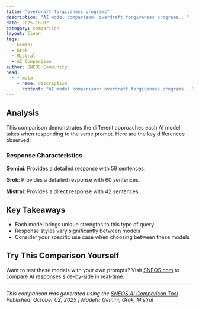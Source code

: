 ```yaml
---
title: "overdraft forgiveness programs"
description: "AI model comparison: overdraft forgiveness programs..."
date: 2025-10-02
category: comparison
layout: Clean
tags:
  - Gemini
  - Grok
  - Mistral
  - AI Comparison
author: SNEOS Community
head:
  - - meta
    - name: description
      content: "AI model comparison: overdraft forgiveness programs..."
---
```


<ChatComparison
  title="overdraft forgiveness programs"
  prompt="overdraft forgiveness programs"
  :responses='{"Gemini": "Overdraft forgiveness programs, also known as overdraft protection or overdraft privilege programs, are offered by some banks and credit unions as a way to cover transactions when your account balance dips below zero. They\u0027re designed to prevent declined transactions and the embarrassment and inconvenience that can come with them. However, they come with their own set of pros and cons, and it\u0027s crucial to understand how they work before relying on them.\n\nHere\u0027s a breakdown of what you need to know about overdraft forgiveness programs:\n\n**How They Work (Generally):**\n\n* **Default Enrollment (Opt-In/Opt-Out):** Historically, many banks automatically enrolled customers in overdraft programs. However, regulations now require **opt-in** for overdraft coverage on **ATM and debit card transactions**. This means you must *actively* choose to enroll in the program for it to cover those specific types of transactions. Banks can still offer \u0022standard\u0022 overdraft coverage for checks and recurring electronic payments without requiring your opt-in.\n* **Covering the Transaction:** When you attempt to make a transaction (check, debit card, ACH transfer, etc.) and you don\u0027t have enough funds in your account, the bank will \u0022cover\u0022 the transaction. This means they\u0027ll pay it, even though you\u0027re overdrawn.\n* **Overdraft Fee:** The key catch is that the bank charges a fee for each overdraft transaction they cover. These fees can range significantly but often hover around $30-$40 per transaction.\n* **Repayment:** You are expected to repay the overdrawn amount *and* the overdraft fee, usually within a specified timeframe (e.g., within a few days or weeks). If you don\u0027t repay it, the bank may charge additional fees, suspend your account privileges, or even close your account and report it to credit bureaus.\n* **Order of Transactions:** Banks can sometimes process transactions in a way that maximizes overdraft fees. For example, they might process the largest transactions first, which could lead to more smaller transactions being overdrawn. (This is a controversial practice and under scrutiny by regulators).\n\n**Types of Overdraft Coverage:**\n\n* **Overdraft Privilege/Standard Overdraft:** This is the traditional type where the bank uses its discretion to cover your overdrafts, up to a certain limit. It relies on the bank\u0027s decision to pay or not pay, and you incur a fee for each paid transaction.\n* **Overdraft Protection Link to Another Account:** This involves linking your checking account to another account you have at the same bank (e.g., savings account, credit card, or line of credit). When you overdraw your checking account, funds are automatically transferred from the linked account to cover the overdraft. There may be a transfer fee, but it\u0027s often lower than a standard overdraft fee. If you\u0027re using a credit card or line of credit, you\u0027ll also be subject to interest charges on the transferred amount.\n* **Overdraft Line of Credit:** This is a dedicated line of credit specifically for overdraft protection. It works similarly to a regular line of credit, with interest charges on the amount borrowed. Interest rates can be high.\n\n**Pros of Overdraft Forgiveness Programs:**\n\n* **Preventing Declined Transactions:** Avoid the embarrassment and inconvenience of having a transaction declined, especially for essential payments.\n* **Flexibility:** Provides a cushion for unexpected expenses or mistakes in budgeting.\n* **Peace of Mind:** Offers some assurance that important payments will go through, even if you\u0027re temporarily short on funds.\n\n**Cons of Overdraft Forgiveness Programs:**\n\n* **High Fees:** Overdraft fees are notoriously expensive and can quickly add up, turning a small overdraft into a costly problem.\n* **Encourages Poor Financial Habits:** Reliance on overdraft coverage can mask underlying financial issues and discourage responsible budgeting.\n* **Potential for Debt:** If you don\u0027t repay the overdraft promptly, you can fall into debt and face additional fees and interest charges.\n* **Misleading Marketing:** The term \u0022forgiveness\u0022 is somewhat misleading because you\u0027re not really being forgiven; you\u0027re paying a hefty fee for the privilege of overdrawing your account.\n* **Variable Coverage:** With \u0022overdraft privilege,\u0022 there\u0027s no guarantee that the bank will cover your overdraft every time. They can refuse to pay, resulting in a declined transaction and potentially a non-sufficient funds (NSF) fee.\n\n**Alternatives to Overdraft Forgiveness:**\n\n* **Balance Alerts:** Set up alerts to notify you when your balance is low, giving you time to transfer funds or adjust spending.\n* **Budgeting and Tracking Expenses:** Develop a budget and track your spending to stay on top of your finances and avoid overdrawing your account in the first place.\n* **Linking Accounts (Savings/Credit Card):** Link your checking account to a savings account or credit card for automatic transfers in case of an overdraft. This is usually cheaper than standard overdraft fees.\n* **Negotiate with the Bank:** If you occasionally incur overdraft fees, try contacting the bank and asking them to waive the fee, especially if you have a good banking history.\n* **Consider a Different Bank/Credit Union:** Shop around for banks or credit unions that offer better overdraft policies, lower fees, or even no-fee overdraft protection options. Some fintech companies offer accounts designed to prevent overdrafts altogether.\n* **Build an Emergency Fund:** Having a small emergency fund can help you cover unexpected expenses without resorting to overdraft protection.\n\n**Important Considerations:**\n\n* **Read the Fine Print:** Carefully review the terms and conditions of any overdraft program before enrolling. Pay attention to the fees, limits, repayment periods, and how the bank processes transactions.\n* **Monitor Your Account:** Regularly monitor your account balance and transactions to catch any errors or unexpected charges that could lead to an overdraft.\n* **Don\u0027t Rely on It:** Overdraft protection should be considered a last resort, not a regular banking practice. Focus on managing your finances effectively to avoid overdrawing your account in the first place.\n* **Opt-Out if Needed:** If you\u0027re not benefiting from an overdraft program or find yourself accumulating excessive fees, consider opting out. You can usually do this by contacting your bank or credit union.\n\n**Regulatory Scrutiny:**\n\nOverdraft fees have come under increased scrutiny from regulators like the Consumer Financial Protection Bureau (CFPB). The CFPB is actively working to reduce excessive fees and promote more transparent and consumer-friendly banking practices. Expect to see continued changes and reforms in this area.\n\nIn conclusion, overdraft forgiveness programs can provide a temporary safety net, but they are generally an expensive solution. Understanding the terms and conditions, exploring alternatives, and practicing responsible financial management are crucial to avoiding overdraft fees and maintaining a healthy financial standing.\n", "Grok": "Overdraft forgiveness programs are initiatives offered by banks or financial institutions to waive or refund fees associated with overdrafts on a customer\u0027s account. These programs are often designed to assist customers who accidentally overdraw their accounts due to unexpected expenses or financial hardship. Below is an overview of overdraft forgiveness programs and related considerations:\n\n### What Are Overdraft Forgiveness Programs?\nOverdraft forgiveness programs vary by bank, but they generally include one or more of the following benefits:\n- **Fee Waivers:** Banks may waive overdraft fees for first-time offenses, small overdraft amounts, or under specific circumstances (e.g., financial hardship).\n- **Refunds:** Some banks may refund overdraft fees upon request, especially if the customer has a good history with the bank or if the overdraft was due to an error.\n- **Overdraft Protection:** Many programs encourage linking a savings account, credit card, or line of credit to cover overdrafts, sometimes with lower or no fees.\n- **Grace Periods:** Certain banks offer a grace period during which customers can deposit funds to cover the overdraft before a fee is charged.\n- **Fee Caps or Elimination:** Some banks have eliminated overdraft fees entirely or capped the number or amount of fees charged per day.\n\n### Why Do Banks Offer Overdraft Forgiveness?\n- **Customer Retention:** Waiving fees can help maintain customer satisfaction and prevent account closures.\n- **Regulatory Pressure:** Recent scrutiny from regulators like the Consumer Financial Protection Bureau (CFPB) has pushed banks to reduce or eliminate punitive overdraft fees.\n- **Competition:** Many banks and credit unions use low or no overdraft fees as a competitive advantage to attract customers.\n- **Social Responsibility:** Some institutions aim to support financially vulnerable customers by reducing the burden of fees.\n\n### Examples of Banks with Overdraft Forgiveness or Low-Fee Policies\nAs of recent years, several banks and credit unions have introduced customer-friendly overdraft policies. Here are a few examples (note that policies may change, so it\u0027s best to check with the specific bank for current terms):\n1. **Bank of America**:\n - Introduced a \u0022Balance Connect\u0022 overdraft protection program with no fees for transfers from linked accounts.\n - Eliminated non-sufficient funds (NSF) fees and reduced overdraft fees.\n - Offers a 24-hour grace period to bring the account balance positive before charging a fee (as part of their SafeBalance Banking accounts in some cases).\n2. **Wells Fargo**:\n - Provides a 24-hour grace period to cover overdrafts without a fee.\n - Offers \u0022Extra Day Grace Period\u0022 for certain accounts, giving additional time to avoid fees.\n - Waived overdraft fees for specific scenarios or upon customer request in some cases.\n3. **Chase**:\n - Offers a grace period to deposit funds before charging an overdraft fee (specific terms apply).\n - Provides overdraft protection with linked accounts, often without transfer fees.\n4. **Capital One**:\n - Eliminated all overdraft fees for consumer banking accounts as of 2022.\n - Offers a \u0022No-Fee Overdraft\u0022 option where transactions are declined instead of incurring a fee.\n5. **Ally Bank**:\n - Offers up to $250 in overdraft fee forgiveness per year through their \u0022CoverDraft\u0022 service for qualifying direct deposit customers.\n - No fees are charged for overdrafts under this limit.\n\n### How to Request Overdraft Forgiveness\nIf your bank charges an overdraft fee and you want to request forgiveness, follow these steps:\n1. **Contact Your Bank Promptly:** Call customer service or visit a branch as soon as possible after the fee is charged.\n2. **Explain the Situation:** Be honest about why the overdraft occurred (e.g., unexpected expense, error, or delay in a deposit). If it\u2019s your first overdraft, mention that.\n3. **Ask for a Waiver:** Politely request a one-time courtesy waiver or refund of the fee.\n4. **Highlight Your History:** If you\u2019ve been a long-term customer with a good record, mention your loyalty and responsible banking habits.\n5. **Consider Alternatives:** If the bank denies forgiveness, ask about overdraft protection options or other fee-reducing programs.\n\n### Tips to Avoid Overdraft Fees\n- **Set Up Alerts:** Many banks offer text or email notifications when your balance is low.\n- **Link Accounts:** Connect a savings account or line of credit for overdraft protection.\n- **Track Spending:** Use budgeting apps or regularly check your account balance.\n- **Opt Out of Overdraft Coverage:** You can often opt out of overdraft services for debit card transactions, meaning purchases will be declined rather than result in a fee (note: this may not apply to checks or automatic payments).\n- **Switch to a No-Fee Bank:** Consider banking with institutions that have eliminated overdraft fees.\n\n### Regulatory and Industry Trends\nIn recent years, overdraft fees have come under scrutiny due to their disproportionate impact on low-income customers. The CFPB and other regulatory bodies have encouraged or mandated reforms, leading many banks to reduce or eliminate these fees. For instance:\n- In 2021-2022, several major banks announced significant reductions in overdraft fees or introduced no-fee policies.\n- Some proposed rules aim to classify overdraft fees as loans, which would subject them to stricter regulations.\n\n### Things to Watch Out For\n- **Eligibility:** Overdraft forgiveness may not be available for repeat offenders or large overdraft amounts.\n- **Alternative Fees:** Some banks may charge fees for overdraft protection transfers or other services.\n- **Policy Changes:** Banks can change their overdraft policies, so it\u2019s important to stay updated on terms and conditions.\n\nIf you\u2019re looking for specific information about a bank\u2019s overdraft forgiveness program, let me know the name of the institution, and I can help research their current policies. Alternatively, if you\u2019re seeking general advice on managing overdrafts, feel free to ask!", "Mistral": "Overdraft forgiveness programs are initiatives offered by some banks and financial institutions to help customers manage and recover from overdraft fees. These programs are designed to provide relief to account holders who may have incurred overdraft fees due to financial hardship or other circumstances. Here are some key aspects of overdraft forgiveness programs:\n\n1. **Fee Waivers**: Some banks may waive overdraft fees for customers who enroll in their forgiveness programs. This can be particularly helpful for individuals who frequently incur these fees.\n\n2. **Grace Periods**: Certain programs offer a grace period during which customers can bring their account back to a positive balance without incurring additional fees.\n\n3. **Educational Resources**: Many forgiveness programs include financial education components to help customers better manage their finances and avoid future overdrafts. This can include budgeting tools, financial counseling, and tips on responsible spending.\n\n4. **Automatic Enrollment**: Some banks automatically enroll customers in overdraft forgiveness programs if they meet certain criteria, such as having a history of frequent overdrafts.\n\n5. **Limited-Time Offers**: These programs may be offered for a limited time, such as during periods of economic hardship or as part of a promotional campaign.\n\n6. **Eligibility Requirements**: Eligibility for overdraft forgiveness programs can vary. Some banks may require customers to have a certain account type, maintain a minimum balance, or meet other criteria.\n\n7. **Community and Non-Profit Partnerships**: In some cases, banks partner with community organizations or non-profits to offer overdraft forgiveness programs as part of broader financial wellness initiatives.\n\n8. **Customer Support**: Banks often provide additional customer support to help individuals navigate the forgiveness program and address any financial challenges they may be facing.\n\n### Examples of Overdraft Forgiveness Programs\n\n- **Bank of America**: Offers a program called \u0022Balance Assist\u0022 which provides small-dollar loans to help customers avoid overdraft fees.\n- **Chase**: Has introduced measures to reduce overdraft fees and provide more transparency to customers.\n- **Capital One**: Offers a \u0022No-Fee Overdraft\u0022 program for eligible customers, which waives overdraft fees on certain transactions.\n\n### How to Find Overdraft Forgiveness Programs\n\n1. **Contact Your Bank**: Reach out to your bank\u0027s customer service to inquire about any available overdraft forgiveness programs.\n2. **Check Bank Websites**: Many banks list their forgiveness programs and eligibility criteria on their websites.\n3. **Community Resources**: Look for financial wellness programs offered by local community organizations or non-profits.\n4. **Financial Advisors**: Consult with a financial advisor who can provide guidance on managing overdrafts and finding suitable programs.\n\n### Tips for Avoiding Overdrafts\n\n1. **Monitor Your Account**: Regularly check your account balance to ensure you have sufficient funds.\n2. **Set Up Alerts**: Use your bank\u0027s mobile app or online banking to set up low balance alerts.\n3. **Budgeting**: Create and stick to a budget to manage your spending and avoid overdrafts.\n4. **Emergency Fund**: Build an emergency fund to cover unexpected expenses and avoid overdrafts.\n\nOverdraft forgiveness programs can be a valuable resource for individuals struggling with overdraft fees. By taking advantage of these programs and implementing good financial habits, you can better manage your finances and avoid future overdrafts."}' 
  published-date="12:40"
/>

## Analysis

This comparison demonstrates the different approaches each AI model takes when responding to the same prompt. Here are the key differences observed:

### Response Characteristics

**Gemini**: Provides a detailed response with 59 sentences. 

**Grok**: Provides a detailed response with 60 sentences. 

**Mistral**: Provides a direct response with 42 sentences. 

## Key Takeaways

- Each model brings unique strengths to this type of query
- Response styles vary significantly between models
- Consider your specific use case when choosing between these models

## Try This Comparison Yourself

Want to test these models with your own prompts? Visit [SNEOS.com](https://sneos.com) to compare AI responses side-by-side in real-time.

---

*This comparison was generated using the [SNEOS AI Comparison Tool](https://sneos.com)*
*Published: October 02, 2025 | Models: Gemini, Grok, Mistral*
